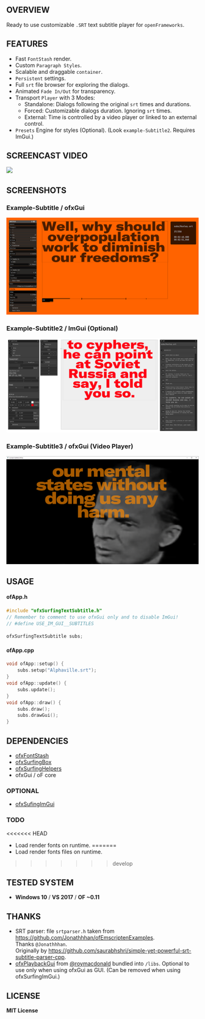 ## OVERVIEW

Ready to use customizable `.SRT` text subtitle player for `openFrameworks`. 

## FEATURES

- Fast `FontStash` render.
- Custom `Paragraph Styles`.
- Scalable and draggable `container`.
- `Persistent` settings.
- Full `srt` file browser for exploring the dialogs.
- Animated `Fade In/Out` for transparency.
- Transport `Player` with 3 Modes: 
	- Standalone: Dialogs following the original `srt` times and durations.
	- Forced: Customizable dialogs duration. Ignoring `srt` times.
	- External: Time is controlled by a video player or linked to an external control. 
- `Presets` Engine for styles (Optional). 
	(Look `example-Subtitle2`. Requires ImGui.)
	
## SCREENCAST VIDEO

[![](https://markdown-videos.deta.dev/youtube/kcObeooL3Pc)](https://youtu.be/kcObeooL3Pc)
<!-- [![](https://img.youtube.com/vi/kcObeooL3Pc/maxresdefault.jpg)](https://www.youtube.com/watch?v=kcObeooL3Pc) -->

## SCREENSHOTS

### Example-Subtitle / ofxGui 
![Screenshot](example-Subtitle/Capture.PNG)

### Example-Subtitle2 / ImGui (Optional) 
![Screenshot](example-Subtitle2/Capture.PNG)

### Example-Subtitle3 / ofxGui (Video Player) 
![Screenshot](example-Subtitle3/Capture.PNG)

## USAGE

#### ofApp.h
```.cpp
#include "ofxSurfingTextSubtitle.h"
// Remember to comment to use ofxGui only and to disable ImGui!
// #define USE_IM_GUI__SUBTITLES

ofxSurfingTextSubtitle subs;
```

#### ofApp.cpp
```.cpp
void ofApp::setup() {
	subs.setup("Alphaville.srt");
}
void ofApp::update() {
	subs.update();
}
void ofApp::draw() {
	subs.draw();
	subs.drawGui();
}
```

## DEPENDENCIES
- [ofxFontStash](https://github.com/armadillu/ofxFontStash)
- [ofxSurfingBox](https://github.com/moebiussurfing/ofxSurfingBox)
- [ofxSurfingHelpers](https://github.com/moebiussurfing/ofxSurfingHelpers)
- ofxGui / oF core

### OPTIONAL
- [ofxSufingImGui](https://github.com/moebiussurfing/ofxSurfingImGui)

### TODO
<<<<<<< HEAD
- Load render fonts on runtime.
=======
- Load render fonts files on runtime.
>>>>>>> develop

## TESTED SYSTEM
* **Windows 10** / **VS 2017** / **OF ~0.11**

## THANKS
* SRT parser: file `srtparser.h` taken from https://github.com/Jonathhhan/ofEmscriptenExamples.  
Thanks `@Jonathhhan`.  
Originally by https://github.com/saurabhshri/simple-yet-powerful-srt-subtitle-parser-cpp.  
* [ofxPlaybackGui](https://github.com/roymacdonald/ofxPlaybackGui) from [@roymacdonald](https://github.com/roymacdonald) bundled into `/libs`. Optional to use only when using ofxGui as GUI. (Can be removed when using ofxSurfingImGui.)

## LICENSE
**MIT License**
